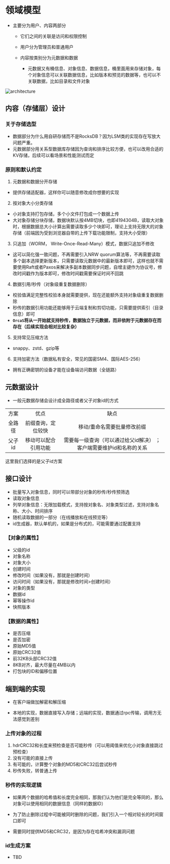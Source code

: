 # 领域模型

- 主要分为用户、内容两部分

  - 它们之间的关联是访问和权限控制

  - 用户分为管理员和普通用户

  - 内容按类别分为元数据和数据
  
    - 元数据又有桶信息、对象信息、数据信息，桶里面用来存储对象，每个对象信息可以关联数据信息，比如版本和预览的数据等，也可以不关联数据，比如目录和文件对象

![architecture](https://orcastor.github.io/doc//assets/img/arch.png)

## 内容（存储层）设计

### 关于存储选型

- 数据部分为什么用自研存储而不是RocksDB？因为LSM类的实现存在写放大问题严重。
- 元数据部分用关系型数据库存储因为查询和排序比较方便，也可以改用合适的KV存储，后续可以看场景和性能测试而定

### 原则和默认约定

1. 元数据和数据分开存储

- 提供存储适配器，这样你可以随意修改成你想要的实现

2. 按对象大小分类存储

- 小对象支持打包存储，多个小文件打包成一个数据上传
- 大对象存储分块存储，数据块默认按4MB切块，也即4194304B，读取大对象时，根据数据总大小计算出需要读取多少个块即可，理论上支持无限大的对象存储（前端因为受到浏览器自带的上传下载功能限制，支持大小受限）

3. 只追加（WORM， Write-Once-Read-Many）模式，数据只追加不修改

- 这可以简化强一致问题，不再需要引入NRW quorum算法等，不再需要读取多个副本选择更新版本，只需要读取元数据中的最新版本即可，这样也就不需要使用Raft或者Paxos来解决多副本数据同步问题，自增主键作为协议号，修改时间戳作为版本即可，修改时间戳需要保证时间不回跳

4. 数据引用/秒传（对象级重复数据删除）

- 校验值满足完整性校验本身就需要提供，现在还能额外支持对象级重复数据删除
- 秒传的数据引用功能还能够用于云端复制和剪切功能，只需要提供索引（目录信息）即可
- **`OrcaS`将从一开始就支持秒传，数据独立于元数据，而非依附于元数据存在而存在（后续实现会相对比较复杂）**

5. 支持常见压缩方法

- snappy、zstd、gzip等

6. 支持加密方法（数据私有安全，常见的国密SM4、国际AES-256）

- 拥有正确密钥的设备才能在设备端访问数据（全链路）

## 元数据设计

- 一般元数据存储会设计成全路径或者父子对象id的方式

<table style="text-align: center">
   <tr>
      <td>方案</td>
      <td>优点</td>
      <td>缺点</td>
   </tr>
   <tr>
      <td>全路径</td>
      <td>前缀查询，定位较快<br/></td>
      <td>移动/重命名需要批量修改前缀</td>
   </tr>
   <tr>
      <td>父子id</td>
      <td>移动可以配合引用功能</td>
      <td>需要每一级查询（可以通过给父id解决）
      ；客户端需要维护id和名称的关系</td>
   </tr>
</table>

这里我们选择的是父子id方案

## 接口设计

- 批量写入对象信息，同时可以带部分对象的秒传/秒传预筛选
- 读取对象信息
- 列举对象信息：无限加载模式，支持按对象名、对象类型过滤，支持对象名称、大小、时间排序
- 随机读取数据的一部分（在线播放和在线预览等）
- id生成器，默认单机的，如果是分布式的，可能需要通过配置支持

### 【对象的属性】

- 父级的id
- 对象名称
- 对象大小
- 创建时间
- 修改时间（如果没有，那就是创建时间）
- 访问时间（如果没有，那就是修改时间>创建时间）
- 对象的类型
- 数据id
- 幂等操作id
- 快照版本

### 【数据的属性】

- 是否压缩
- 是否加密
- 原始MD5值
- 原始CRC32值
- 前32KB头部CRC32值
- 8KB对齐，最大尽量在4MB以内
- 打包块的ID和偏移位置

## 端到端的实现

- 在客户端做加解密和解压缩

- 本地的实现，数据直接写入存储；远端的实现，数据通过rpc传输，调用方无法感觉到差别

### 上传对象的过程

1. hdrCRC32和长度来预检查是否可能秒传（可以用阈值来优化小对象直接跳过预检查）
2. 没有可能的直接上传
3. 有可能的，计算整个对象的MD5和CRC32后尝试秒传
4. 秒传失败，转普通上传

### 秒传的实现逻辑

- 如果两个数据的哈希值和长度完全相同，那我们认为他们是完全等同的，那么对象可以使用相同的数据信息（同样的数据ID）

- 为了防止删除过程中可能被同时删除的问题，我们引入一个相对较长的时间窗口即可

- 需要同时提供MD5和CRC32，是因为存在哈希冲突和漏洞问题

### id生成方案

- TBD

